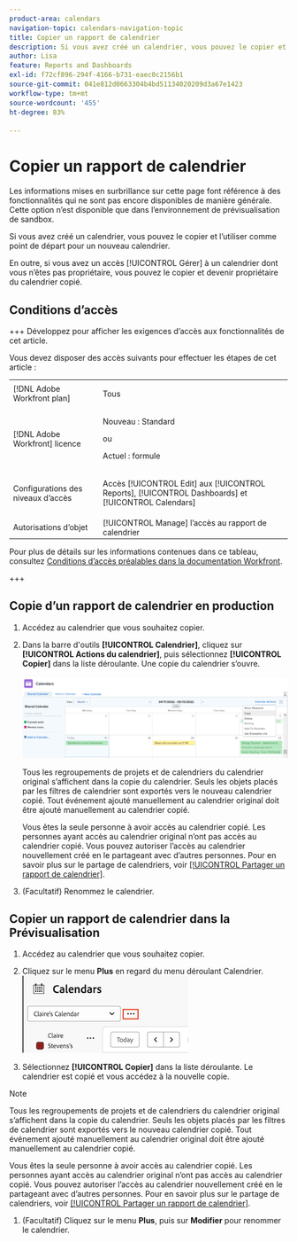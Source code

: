 ```yaml
---
product-area: calendars
navigation-topic: calendars-navigation-topic
title: Copier un rapport de calendrier
description: Si vous avez créé un calendrier, vous pouvez le copier et l’utiliser comme point de départ pour un nouveau calendrier.
author: Lisa
feature: Reports and Dashboards
exl-id: f72cf896-294f-4166-b731-eaec0c2156b1
source-git-commit: 041e812d0663304b4bd51134020209d3a67e1423
workflow-type: tm+mt
source-wordcount: '455'
ht-degree: 83%

---
```


# Copier un rapport de calendrier

<span class="preview">Les informations mises en surbrillance sur cette page font référence à des fonctionnalités qui ne sont pas encore disponibles de manière générale. Cette option n’est disponible que dans l’environnement de prévisualisation de sandbox.</span>

Si vous avez créé un calendrier, vous pouvez le copier et l’utiliser comme point de départ pour un nouveau calendrier.

En outre, si vous avez un accès [!UICONTROL Gérer] à un calendrier dont vous n’êtes pas propriétaire, vous pouvez le copier et devenir propriétaire du calendrier copié.

## Conditions d’accès

+++ Développez pour afficher les exigences d’accès aux fonctionnalités de cet article.

Vous devez disposer des accès suivants pour effectuer les étapes de cet article :

<table style="table-layout:auto"> 
 <col> 
 </col> 
 <col> 
 </col> 
 <tbody> 
  <tr> 
   <td role="rowheader">[!DNL Adobe Workfront plan]</td> 
   <td> <p>Tous</p> </td> 
  </tr> 
  <tr> 
   <td role="rowheader">[!DNL Adobe Workfront] licence</td> 
   <td><p>Nouveau : Standard</p>
       <p>ou</p>
       <p>Actuel : formule</p></td> 
  </tr> 
  <tr> 
   <td role="rowheader">Configurations des niveaux d’accès</td> 
   <td> <p>Accès [!UICONTROL Edit] aux [!UICONTROL Reports], [!UICONTROL Dashboards] et [!UICONTROL Calendars]</p></td> 
  </tr> 
  <tr> 
   <td role="rowheader">Autorisations d’objet</td> 
   <td>[!UICONTROL Manage] l’accès au rapport de calendrier</td> 
  </tr> 
 </tbody> 
</table>

Pour plus de détails sur les informations contenues dans ce tableau, consultez [Conditions d’accès préalables dans la documentation Workfront](/help/quicksilver/administration-and-setup/add-users/access-levels-and-object-permissions/access-level-requirements-in-documentation.md).

+++

## Copie d’un rapport de calendrier en production

1. Accédez au calendrier que vous souhaitez copier.
1. Dans la barre d&#39;outils **[!UICONTROL Calendrier]**, cliquez sur **[!UICONTROL Actions du calendrier]**, puis sélectionnez **[!UICONTROL Copier]** dans la liste déroulante.
Une copie du calendrier s’ouvre.

   ![Copier le rapport de calendrier](assets/copy-calendar-report.png)

   Tous les regroupements de projets et de calendriers du calendrier original s’affichent dans la copie du calendrier. Seuls les objets placés par les filtres de calendrier sont exportés vers le nouveau calendrier copié. Tout événement ajouté manuellement au calendrier original doit être ajouté manuellement au calendrier copié.

   Vous êtes la seule personne à avoir accès au calendrier copié. Les personnes ayant accès au calendrier original n’ont pas accès au calendrier copié. Vous pouvez autoriser l’accès au calendrier nouvellement créé en le partageant avec d’autres personnes. Pour en savoir plus sur le partage de calendriers, voir [[!UICONTROL Partager un rapport de calendrier]](../../../reports-and-dashboards/reports/calendars/share-a-calendar-report.md).

1. (Facultatif) Renommez le calendrier.

<div class="preview">

## Copier un rapport de calendrier dans la Prévisualisation

1. Accédez au calendrier que vous souhaitez copier.
1. Cliquez sur le menu **Plus** en regard du menu déroulant Calendrier.
   ![menu calendrier plus](assets/more-menu-calendar.png)

1. Sélectionnez **[!UICONTROL Copier]** dans la liste déroulante. Le calendrier est copié et vous accédez à la nouvelle copie.


>[!NOTE]
>
>Tous les regroupements de projets et de calendriers du calendrier original s’affichent dans la copie du calendrier. Seuls les objets placés par les filtres de calendrier sont exportés vers le nouveau calendrier copié. Tout événement ajouté manuellement au calendrier original doit être ajouté manuellement au calendrier copié.
> 
>
>Vous êtes la seule personne à avoir accès au calendrier copié. Les personnes ayant accès au calendrier original n’ont pas accès au calendrier copié. Vous pouvez autoriser l’accès au calendrier nouvellement créé en le partageant avec d’autres personnes. Pour en savoir plus sur le partage de calendriers, voir [[!UICONTROL Partager un rapport de calendrier]](../../../reports-and-dashboards/reports/calendars/share-a-calendar-report.md).

1. (Facultatif) Cliquez sur le menu **Plus**, puis sur **Modifier** pour renommer le calendrier.

</div>